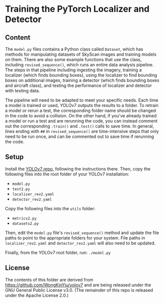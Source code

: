 # Training the PyTorch Localizer and Detector

## Content

The `model.py` files contains a Python class called `Dataset`, which has methods for manipulating datasets of SkyScan images and training models on them.  There are also some example functions that use the class, including `revised_sequence()`, which runs an entire data analysis pipeline.  The steps in that pipeline including ingesting the imagery, training a localizer (which finds bounding boxes), using the localizer to find bounding boxes on additional images, training a detector (which finds bounding boxes and aircraft class), and testing the performance of localizer and detector with testing data.

The pipeline will need to be adapted to meet your specific needs.  Each time a model is trained or used, YOLOv7 outputs the results to a folder.  To retrain a model or rerun a test, the corresponding folder name should be changed in the code to avoid a collision.  On the other hand, if you've already trained a model or run a test and are rerunning the code, you can instead comment out the corresponding `.train()` and `.test()` calls to save time.  In general, lines ending with `##` in `revised_sequence()` are time-intensive steps that only need to be run once, and can be commented out to save time if rerunning the code.

## Setup

Install the [YOLOv7 repo](https://github.com/WongKinYiu/yolov7), following the instructions there.  Then, copy the following files into the root folder of your YOLOv7 installation:
* `model.py`
* `test2.py`
* `localizer_rev2.yaml`
* `detector_rev2.yaml`

Copy the following files into the `utils` folder:
* `metrics2.py`
* `datasets2.py`

Then, edit the `model.py` file's `revised_sequence()` method and update the file paths to point to the appropriate folders for your system.  File paths in `localizer_rev2.yaml` and `detector_rev2.yaml` will also need to be updated.

Finally, from the YOLOv7 root folder, run:
`./model.py`

## License

The contents of this folder are derived from https://github.com/WongKinYiu/yolov7 and are being released under the GNU General Public License v3.0. (The remainder of this repo is released under the Apache License 2.0.)
